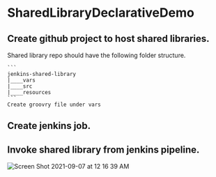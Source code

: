 # SharedLibraryDeclarativeDemo

## Create github project to host shared libraries.

  Shared library repo should have the following folder structure.

    ```
    jenkins-shared-library
    |____vars
    |____src
    |____resources
    ```
    Create groovry file under vars
## Create jenkins job.

## Invoke shared library from jenkins pipeline.

![Screen Shot 2021-09-07 at 12 16 39 AM](https://user-images.githubusercontent.com/87215340/132301267-9f73c2a0-15f8-4108-b0f8-7a795d1cdc37.png)
